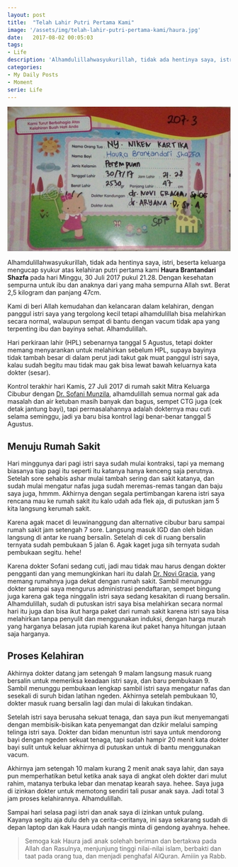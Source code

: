 ```yaml
---
layout: post
title:  "Telah Lahir Putri Pertama Kami"
image: '/assets/img/telah-lahir-putri-pertama-kami/haura.jpg'
date:   2017-08-02 00:05:03
tags:
- Life
description: 'Alhamdulillahwasyukurillah, tidak ada hentinya saya, istri, beserta keluarga mengucap syukur atas kelahiran putri pertama kami Haura Brantandari Shazfa pada hari Minggu, 30 Juli 2017 pukul 21.28. Dengan kesehatan sempurna untuk ibu dan anaknya dari yang maha sempurna Allah swt. Berat 2,5 kilogram dan panjang 47cm.'
categories:
- My Daily Posts
- Moment
serie: Life
---
```


![haura](/assets/img/telah-lahir-putri-pertama-kami/haura.jpg)

Alhamdulillahwasyukurillah, tidak ada hentinya saya, istri, beserta keluarga mengucap syukur atas kelahiran putri pertama kami **Haura Brantandari Shazfa** pada hari Minggu, 30 Juli 2017 pukul 21.28. Dengan kesehatan sempurna untuk ibu dan anaknya dari yang maha sempurna Allah swt. Berat 2,5 kilogram dan panjang 47cm.

Kami di beri Allah kemudahan dan kelancaran dalam kelahiran, dengan panggul istri saya yang tergolong kecil tetapi alhamdulillah bisa melahirkan secara normal, walaupun sempat di bantu dengan vacum tidak apa yang terpenting ibu dan bayinya sehat. Alhamdulillah.

Hari perkiraan lahir (HPL) sebenarnya tanggal 5 Agustus, tetapi dokter memang menyarankan untuk melahirkan sebelum HPL, supaya bayinya tidak tambah besar di dalam perut jadi takut gak muat panggul istri saya, kalau sudah begitu mau tidak mau gak bisa lewat bawah keluarnya kata dokter (sesar).

Kontrol terakhir hari Kamis, 27 Juli 2017 di rumah sakit Mitra Keluarga Cibubur dengan [Dr. Sofani Munzila](http://mitrakeluarga.com/depok/dokter/dr-sofani-munzila-spog/), alhamdulillah semua normal gak ada masalah dan air ketuban masih banyak dan bagus, sempet CTG juga (cek detak jantung bayi), tapi permasalahannya adalah dokternya mau cuti selama seminggu, jadi ya baru bisa kontrol lagi benar-benar tanggal 5 Agustus.

## Menuju Rumah Sakit

Hari minggunya dari pagi istri saya sudah mulai kontraksi, tapi ya memang biasanya tiap pagi itu seperti itu katanya hanya kenceng saja perutnya. Setelah sore sehabis ashar mulai tambah sering dan sakit katanya, dan sudah mulai mengatur nafas juga sudah meremas-remas tangan dan baju saya juga, hmmm. Akhirnya dengan segala pertimbangan karena istri saya rencana mau ke rumah sakit itu kalo udah ada flek aja, di putuskan jam 5 kita langsung kerumah sakit.

Karena agak macet di leuwinanggung dan alternative cibubur baru sampai rumah sakit jam setengah 7 sore. Langsung masuk IGD dan oleh bidan langsung di antar ke ruang bersalin. Setelah di cek di ruang bersalin ternyata sudah pembukaan 5 jalan 6. Agak kaget juga sih ternyata sudah pembukaan segitu. hehe!

Karena dokter Sofani sedang cuti, jadi mau tidak mau harus dengan dokter pengganti dan yang memungkinkan hari itu dalah [Dr. Novi Gracia](http://mitrakeluarga.com/cibubur/dokter/dr-novi-gracia/), yang memang rumahnya juga dekat dengan rumah sakit. Sambil menunggu dokter sampai saya mengurus administrasi pendaftaran, sempet bingung juga karena gak tega ninggalin istri saya sedang kesakitan di ruang bersalin. Alhamdulillah, sudah di putuskan istri saya bisa melahirkan secara normal hari itu juga dan bisa ikut harga paket dari rumah sakit karena istri saya bisa melahirkan tanpa penyulit dan menggunakan induksi, dengan harga murah yang harganya belasan juta rupiah karena ikut paket hanya hitungan jutaan saja harganya.

## Proses Kelahiran

Akhirnya dokter datang jam setengah 9 malam langsung masuk ruang bersalin untuk memeriksa keadaan istri saya, dan baru pembukaan 9. Sambil menunggu pembukaan lengkap sambil istri saya mengatur nafas dan sesekali di suruh bidan latihan ngeden. Akhirnya setelah pembukaan 10, dokter masuk ruang bersalin lagi dan mulai di lakukan tindakan.

Setelah istri saya berusaha sekuat tenaga, dan saya pun ikut menyemangati dengan membisik-bisikan kata penyemangat dan dzikir melalui samping telinga istri saya. Dokter dan bidan menuntun istri saya untuk mendorong bayi dengan ngeden sekuat tenaga, tapi sudah hampir 20 menit kata dokter bayi sulit untuk keluar akhirnya di putuskan untuk di bantu menggunakan vacum.

Akhirnya jam setengah 10 malam kurang 2 menit anak saya lahir, dan saya pun memperhatikan betul ketika anak saya di angkat oleh dokter dari mulut rahim, matanya terbuka lebar dan menatap kearah saya. hehee. Saya juga di izinkan dokter untuk memotong sendiri tali pusar anak saya. Jadi total 3 jam proses kelahirannya. Alhamdulillah.

Sampai hari selasa pagi istri dan anak saya di izinkan untuk pulang. Kayanya segitu aja dulu deh ya cerita-ceritanya, ini saya sekarang sudah di depan laptop dan kak Haura udah nangis minta di gendong ayahnya. hehee.

> Semoga kak Haura jadi anak solehah beriman dan bertakwa pada Allah dan Rasulnya, menjunjung tinggi nilai-nilai islam, berbakti dan taat pada orang tua, dan menjadi penghafal AlQuran. Amiiin ya Rabb. 
